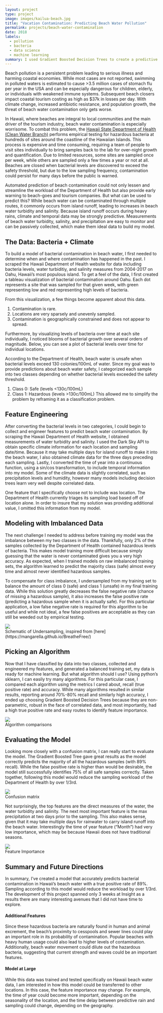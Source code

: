 ```yaml
---
layout: project
type: project
image: images/kailua-beach.jpg
title: "Vacation Contamination: Predicting Beach Water Pollution"
permalink: projects/beach-water-contamination
date: 2018
labels:
  - pollution
  - bacteria
  - data science
  - machine learning
summary: I used Gradient Boosted Decision Trees to create a predictive model for bacterial pollution based on State of Hawaii water sampling data 
---
```


Beach pollution is a persistent problem leading to serious illness and harming coastal economies. While most cases are not reported, swimming in polluted waters is estimated to cause >3.5 million cases of stomach flu per year in the USA and can be especially dangerous for children, elderly, or individuals with weakened immune systems. Subsequent beach closers impact coastal tourism costing as high as $37k in losses per day. With climate change, increased antibiotic resistance, and population growth, the threat of beach water contamination only gets worse. 

In Hawaii, where beaches are integral to local communities and the main driver of the tourism industry, beach water contamination is especially worrisome. To combat this problem, the [Hawaii State Department of Health (Clean Water Branch)](http://health.hawaii.gov/cwb/) performs empirical testing for hazardous bacteria at hundreds of sites around the coastline of the Hawaiian Islands. This process is expensive and time consuming, requiring a team of people to visit sites individually to bring samples back to the lab for over-night growth and quantification. Due to limited resources, some sites are sampled once per week, while others are sampled only a few times a year or not at all. Beaches are closed when bacterial levels are discovered to exceed the safety threshold, but due to the low sampling frequency, contamination could persist for many days before the public is warned.  

Automated prediction of beach contamination could not only lessen and streamline the workload of the Department of Health but also provide early warning to beach-goes and tourism companies. But what can be used to predict this? While beach water can be contaminated through multiple routes, it commonly occurs from island runoff, leading to increases in beach water turbidity and salinity. Because island runoff occurs during heavy rains, climate and temporal data may be strongly predictive. Measurements of beach water turbidity, salinity, and precipitation are easy to monitor and can be passively collected, which make them ideal data to build my model. 

## The Data: Bacteria + Climate

To build a model of bacterial contamination in beach water, I first needed to determine when and where contamination has happened in the past. I scraped the Hawaii Department of Health website for data including bacteria levels, water turbiditiy, and salinity measures from 2004-2017 on Oahu, Hawaii’s most populous island. To get a feel of the data, I first created a tableau visualization of bacterial contamination around Oahu. Each dot represents a site that was sampled for that given week, with green representing low and red representing high levels of bacteria.

<div id="tableauViz2"></div>

 From this visualization, a few things become apparent about this data. 
1.	Contamination is rare.
2.	Locations are very sparsely and unevenly sampled. 
3.	Contamination is geographically constrained and does not appear to spread. 

Furthermore, by visualizing levels of bacteria over time at each site individually, I noticed blooms of bacterial growth over several orders of magnitude. Below, you can see a plot of bacterial levels over time for individual locations.

<div id="tableauViz"></div>

According to the Department of Health, beach water is unsafe when bacterial levels exceed 130 colonies/100mL of water. Since my goal was to provide predictions about beach water safety, I categorized each sample into two classes depending on whether bacterial levels exceeded the safety threshold. 
1.	Class 0: Safe (levels <130c/100mL)
2.	Class 1: Hazardous (levels >130c/100mL)
This allowed me to simplify the problem by reframing it as a classification problem. 

## Feature Engineering

After converting the bacterial levels in two categories, I could begin to collect and engineer features to predict beach water contamination. By scraping the Hawaii Department of Health website, I obtained measurements of water turbidity and salinity. I used the Dark Sky API to obtain specific climate information for each location and sampling date/time. Because it may take multiple days for island runoff to make it into the beach water, I also obtained climate data for the three days preceding each sampling. Lastly, I converted the time of year into a continuous function, using a sin/cos transformation, to include temporal information into my model. Some of the climate data is slightly correlated, such as precipitation levels and humidity, however many models including decision trees learn very well despite correlated data. 

One feature that I specifically choose not to include was location. The Department of Health currently triages its sampling load based off of location alone. In order to insure that my solution was providing additional value, I omitted this information from my model. 

##  Modeling with Imbalanced Data

The next challenge I needed to address before training my model was the imbalance between my two classes in the data. Thankfully, only 2% of the samples collected by the Department of Health contained hazardous levels of bacteria. This makes model training more difficult because simply guessing that the water is never contaminated gives you a very high accuracy. As expected, when I trained models on raw imbalanced training sets, the algorithm learned to predict the majority class (safe) almost every time and almost never identified hazardous samples. 

To compensate for class imbalance, I undersampled from my training set to balance the amount of class 0 (safe) and class 1 (unsafe) in my final training data. While this solution greatly decreases the false negative rate (chance of missing a hazardous sample), it also increases the false positive rate (predicting a hazardous sample when it is actually safe). For this particular application, a low false negative rate is required for this algorithm to be useful and while not ideal, a few false positives are acceptable as they can still be weeded out by empirical testing. 

<div class="ui segments">
  <div class="ui segment">
     <img class="ui large centered image" src="../images/undersampling.png">
  </div>
  <div class="ui secondary segment">
   Schematic of Undersampling, inspired from [here](https://mangarella.github.io/BreatheFree/)
  </div>
</div>  


## Picking an Algorithm

 Now that I have classified by data into two classes, collected and engineered my features, and generated a balanced training set, my data is ready for machine learning. But what algorithm should I use? Using python’s sklearn, I can easily try many algorithms. For this particular case, I compared each algorithm using the metrics I cared about, recall (true positive rate) and accuracy. While many algorithms resulted in similar results, reporting around 70%-80% recall and similarly high accuracy, I ended up choosing Gradient Boosted Decision Trees because they are non-parametric, robust in the face of correlated data, and most importantly, had a high true positive rate and easy routes to identify feature importance. 

<div class="ui segments">
  <div class="ui segment">
     <img class="ui large centered image" src="../images/fig_compare.png">
  </div>
  <div class="ui secondary segment">
   Algorithm comparisons
  </div>
</div> 

## Evaluating the Model

Looking more closely with a confusion matrix, I can really start to evaluate the model. The Gradient Boosted Tree gave great results as the model correctly predicts the majority of all the hazardous samples (with 89% recall). While the false positive rate is higher than would be desirable, the model still successfully identifies 75% of all safe samples correctly. Taken together, following this model would reduce the sampling workload of the Department of Health by over 1/3rd. 

<div class="ui segments">
  <div class="ui segment">
     <img class="ui large centered image" src="../images/fig_confusion.png">
  </div>
  <div class="ui secondary segment">
   Confusion matrix
  </div>
</div> 

Not surprisingly, the top features are the direct measures of the water, the water turbidity and salinity. The next most important feature is the max precipitation at two days prior to the sampling. This also makes sense, given that it may take multiple days for rainwater to carry island runoff into the beach water. Interestingly the time of year feature (“Month”) had very low importance, which may be because Hawaii does not have traditional seasons. 

<div class="ui segments">
  <div class="ui segment">
     <img class="ui large centered image" src="../images/fig_featureimportance.png">
  </div>
  <div class="ui secondary segment">
   Feature Importance
  </div>
</div> 

## Summary and Future Directions

In summary, I’ve created a model that accurately predicts bacterial contamination in Hawaii’s beach water with a true positive rate of 89%. Sampling according to this model would reduce the workload by over 1/3rd. The development of this project spanned only 3 weeks at Insight as a results there are many interesting avenues that I did not have time to explore. 

#### Additional Features

Since these hazardous bacteria are naturally found in human and animal excrement, the beach’s proximity to cesspools and sewer lines could play an important role in its probability of contamination. Popular beaches with heavy human usage could also lead to higher levels of contamination. Additionally, beach water movement could dilute out the hazardous bacteria, suggesting that current strength and waves could be an important features.

#### Model at Large 

While this data was trained and tested specifically on Hawaii beach water data, I am interested in how this model could be transferred to other locations. In this case, the feature importance may change. For example, the time of year could become more important, depending on the seasonality of the location, and the time delay between predictive rain and sampling could change, depending on the geography.  
